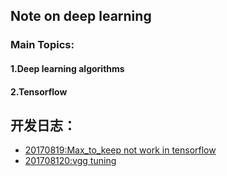 ## Note on deep learning

### Main Topics:

#### 1.Deep learning algorithms
#### 2.Tensorflow

## 开发日志：
- [20170819:Max_to_keep not work in tensorflow](/daily_reports/work_around_max_to_keep_not_work.md) 
- [201708120:vgg tuning](/daily_reports/20170820_vgg_tuning.md)
